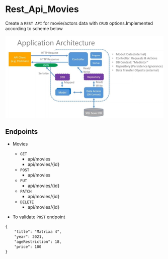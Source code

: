 # Rest_Api_Movies

Create a `REST API` for movie/actors data with `CRUD` options.Implemented according to scheme below

![DbSchema](/Rest_Api_Moviea/architectura.jpg)

## Endpoints

- Movies
  - `GET`
    - api/movies
	- api/movies/{id}
  - `POST`
    - api/movies
  - `PUT`
    - api/movies/{id}
  - `PATCH`
    - api/movies/{id}
  - `DELETE`
    - api/movies/{id}

    
- To validate `POST` endpoint

```
{
    "title": "Matrixa 4",
    "year": 2021,
    "ageRestriction": 18,
    "price": 100
}
```